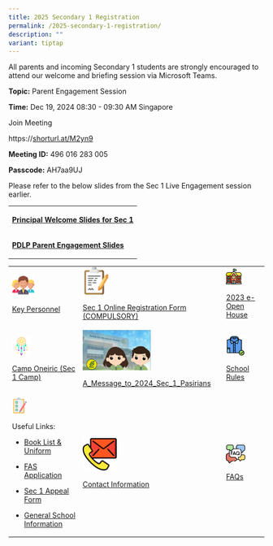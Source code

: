 ```yaml
---
title: 2025 Secondary 1 Registration
permalink: /2025-secondary-1-registration/
description: ""
variant: tiptap
---
```

<p>All parents and incoming Secondary 1 students are strongly encouraged
to attend our welcome and briefing session via Microsoft Teams.</p>
<p></p>
<p><strong>Topic:</strong> Parent Engagement Session</p>
<p><strong>Time:</strong> Dec 19, 2024 08:30 - 09:30 AM Singapore</p>
<p>Join Meeting</p>
<p><a rel="noopener noreferrer nofollow" target="_blank">https://</a><a href="https://shorturl.at/M2yn9" rel="noopener noreferrer nofollow" target="_blank">shorturl.at/M2yn9</a>
</p>
<p><strong>Meeting ID:</strong> 496 016 283 005</p>
<p><strong>Passcode:</strong> AH7aa9UJ</p>
<p></p>
<p>Please refer to the below slides from the Sec 1 Live Engagement session
earlier.</p>
<table style="minWidth: 25px">
<colgroup>
<col>
</colgroup>
<tbody>
<tr>
<th rowspan="1" colspan="1">
<p><a href="/files/Sec 1 Registration/P_s_slides_for_sec_1registration_2023_Pupdated_final_.pdf" rel="noopener noreferrer nofollow" target="_blank">Principal Welcome Slides for Sec 1</a>
</p>
</th>
</tr>
<tr>
<td rowspan="1" colspan="1">
<p><strong><a href="/files/Sec 1 Registration/2024_PDLP_Parent_Engagement_Deck__Sec_1_Registration___For_Sharing_.pdf" rel="noopener noreferrer nofollow" target="_blank">PDLP Parent Engagement Slides</a></strong>
</p>
</td>
</tr>
</tbody>
</table>
<p></p>
<p></p>
<table style="minWidth: 75px">
<colgroup>
<col>
<col>
<col>
</colgroup>
<tbody>
<tr>
<td rowspan="1" colspan="1">
<div class="isomer-image-wrapper">
<img style="width: 35%;" height="auto" width="100%" src="/images/Sec%201%20Registration/Key_Personnel.png">
</div>
<p><a href="/about-us/Our-People/Key-Personnel" rel="noopener noreferrer nofollow" target="_blank">Key Personnel</a>
</p>
</td>
<td rowspan="1" colspan="1">
<div class="isomer-image-wrapper">
<img style="width: 20%;" height="auto" width="100%" src="/images/Sec%201%20Registration/Online_Registration.png">
</div>
<p><a href="https://form.gov.sg/657f930638ddfa00120a1723" rel="noopener noreferrer nofollow" target="_blank">Sec 1 Online Registration Form (COMPULSORY)</a>
</p>
</td>
<td rowspan="1" colspan="1">
<div class="isomer-image-wrapper">
<img style="width: 45%;" height="auto" width="100%" src="/images/Sec%201%20Registration/2023_e_Open_House.png">
</div>
<p><a href="/e-open-house/e-open-house" rel="noopener noreferrer nofollow" target="_blank">2023 e-Open House</a>
</p>
</td>
</tr>
<tr>
<td rowspan="1" colspan="1">
<div class="isomer-image-wrapper">
<img style="width: 30%;" height="auto" width="100%" alt="" src="/images/Sec 1 Registration/Sec_1_Camp_Oneiric.png">
</div>
<p><a href="/files/Sec 1 Registration/Sec_1_Camp_Oneiric_2024_For_Sec_1_Live_Engagement_2023.pdf" rel="noopener noreferrer nofollow" target="_blank">Camp Oneiric (Sec 1 Camp)</a>
</p>
</td>
<td rowspan="1" colspan="1"><a class="isomer-image-wrapper" href="/files/Sec%201%20Registration/A_Message_to_2024_Sec_1_Pasirians.pdf"><img style="width: 50%;" height="auto" width="100%" alt="" src="/images/Sec 1 Registration/Message_to_2023_Sec_1_Pasirian.jpg"></a>
<p><a href="/files/Sec 1 Registration/A_Message_to_2024_Sec_1_Pasirians.pdf" rel="noopener noreferrer nofollow" target="_blank">A_Message_to_2024_Sec_1_Pasirians</a>
</p>
</td>
<td rowspan="1" colspan="1">
<div class="isomer-image-wrapper">
<img style="width: 55%;" height="auto" width="100%" alt="" src="/images/Sec 1 Registration/Attire.png">
</div>
<p><a href="/files/Sec 1 Registration/School_Rules.pdf" rel="noopener noreferrer nofollow" target="_blank">School Rules</a>
</p>
</td>
</tr>
<tr>
<td rowspan="1" colspan="1">
<div class="isomer-image-wrapper">
<img style="width: 25%;" height="auto" width="100%" alt="" src="/images/Sec 1 Registration/Useful_links.png">
</div>
<p>Useful Links:</p>
<ul data-tight="true" class="tight">
<li>
<p><a href="/useful-links/Information-for-Parents/Booklist" rel="noopener noreferrer nofollow" target="_blank">Book List &amp; Uniform</a>
</p>
</li>
<li>
<p><a href="/useful-links/Information-for-Parents/Financial-Assistance/" rel="noopener noreferrer nofollow" target="_blank">FAS Application</a>
</p>
</li>
<li>
<p><a href="https://form.gov.sg/657f91ac1a441c0011466ed2" rel="noopener noreferrer nofollow" target="_blank">Sec 1 Appeal Form</a>
</p>
</li>
<li>
<p><a href="/useful-links/Information-for-Parents/General-School-Information/" rel="noopener noreferrer nofollow" target="_blank">General School Information</a>
</p>
</li>
</ul>
</td>
<td rowspan="1" colspan="1">
<div class="isomer-image-wrapper">
<img style="width: 25%;" height="auto" width="100%" alt="" src="/images/Sec 1 Registration/Contact_Information.png">
</div>
<p><a href="/contact-us" rel="noopener noreferrer nofollow" target="_blank">Contact Information</a>
</p>
</td>
<td rowspan="1" colspan="1">
<div class="isomer-image-wrapper">
<img style="width: 55%;" height="auto" width="100%" alt="" src="/images/Sec 1 Registration/FAQ.png">
</div>
<p><a href="/files/Sec 1 Registration/FAQs.pdf" rel="noopener nofollow" target="_blank">FAQs</a>
</p>
</td>
</tr>
</tbody>
</table>
<p></p>